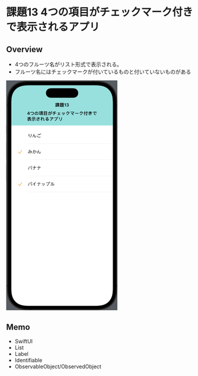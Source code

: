 # 課題13 4つの項目がチェックマーク付きで表示されるアプリ
## Overview
<ul>
<li>4つのフルーツ名がリスト形式で表示される。</li>
<li>フルーツ名にはチェックマークが付いているものと付いていないものがある</li>
</ul>
<img src= "Kadai13.png" width="300" alt="課題13" />
<h2>Memo</h2>
<ul>
<li>SwiftUI</li>
<li>List</li>
<li>Label</li>
<li>Identifiable</li>
<li>ObservableObject/ObservedObject</li>
</ul>

